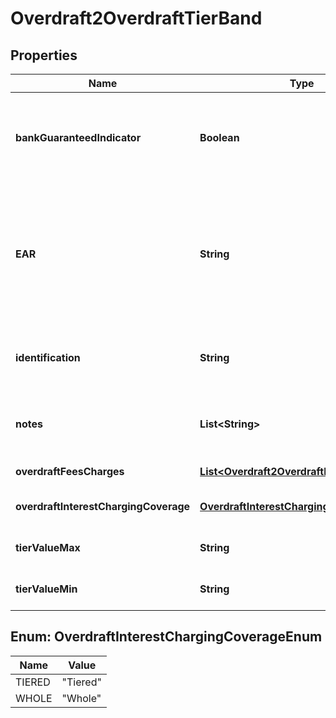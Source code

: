 
# Overdraft2OverdraftTierBand

## Properties
Name | Type | Description | Notes
------------ | ------------- | ------------- | -------------
**bankGuaranteedIndicator** | **Boolean** | Indicates that a bank provides the overdraft limit up to TierValueMIn to all customers automatically |  [optional]
**EAR** | **String** | EAR means Effective Annual Rate and/or Equivalent Annual Rate (frequently used interchangeably), being the actual annual interest rate of an Overdraft. |  [optional]
**identification** | **String** | Unique and unambiguous identification of a  Tier Band for a overdraft. |  [optional]
**notes** | **List&lt;String&gt;** | Optional additional notes to supplement the Tier/band details |  [optional]
**overdraftFeesCharges** | [**List&lt;Overdraft2OverdraftFeesCharges1&gt;**](Overdraft2OverdraftFeesCharges1.md) | Overdraft fees and charges |  [optional]
**overdraftInterestChargingCoverage** | [**OverdraftInterestChargingCoverageEnum**](#OverdraftInterestChargingCoverageEnum) | Interest charged on whole amount or tiered/banded |  [optional]
**tierValueMax** | **String** | Maximum value of Overdraft Tier/Band |  [optional]
**tierValueMin** | **String** | Minimum value of Overdraft Tier/Band | 


<a name="OverdraftInterestChargingCoverageEnum"></a>
## Enum: OverdraftInterestChargingCoverageEnum
Name | Value
---- | -----
TIERED | &quot;Tiered&quot;
WHOLE | &quot;Whole&quot;




